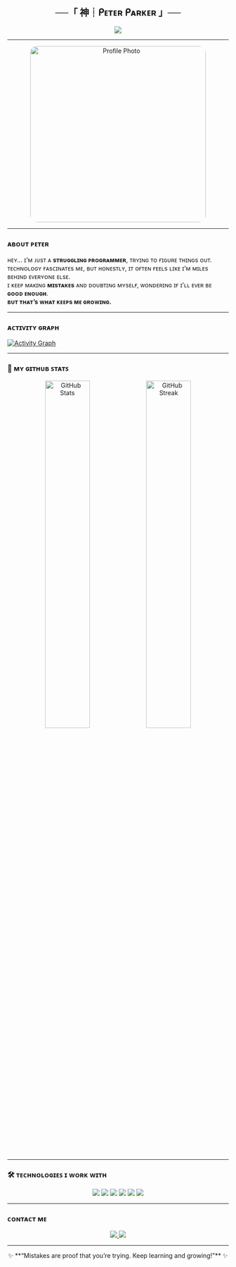 <h2 align="center">──「 神┊ᑭᴇᴛᴇʀ ᑭᴀʀᴋᴇʀ 」──</h2>

<p align="center">
  <img src="https://readme-typing-svg.herokuapp.com?color=%23F75C7E&size=22&center=true&vCenter=true&lines=%E0%9D%80%E0%9D%91%E0%9D%97%E0%9D%9F%E0%9D%9B%2C+%E0%9D%97%E0%9D%96%CA%92+%E0%9D%90%93%E0%9D%90%AE%E0%9D%90%B2%E0%9D%97%AE%E0%9D%97%B2%E0%9D%97%AF%2C+%E0%9D%90%93%E0%9D%97%BC%E0%9D%97%BD%E0%9D%97%B2%21;ᴀ+ᴄᴜʀɪᴏᴜs+ᴘʀᴏɢʀᴀᴍᴍᴇʀ;ᴛᴇᴄʜ+ᴇxᴄɪᴛᴇs+ᴍᴇ!;ᴋᴇᴇᴘ+ʟᴇᴀʀɴɪɴɢ+%E2%9C%A8">
</p>

---

<div align="center">
  <img src="https://i.ibb.co/fvgbbm8/photo-2025-01-28-06-57-53-7464857064020377632.jpg" width="400" style="border-radius: 15px;" alt="Profile Photo" />
</div>

---

### ᴀʙᴏᴜᴛ ᴘᴇᴛᴇʀ

ʜᴇʏ... ɪ’ᴍ ᴊᴜsᴛ ᴀ **sᴛʀᴜɢɢʟɪɴɢ ᴘʀᴏɢʀᴀᴍᴍᴇʀ**, ᴛʀʏɪɴɢ ᴛᴏ ғɪɢᴜʀᴇ ᴛʜɪɴɢs ᴏᴜᴛ. ᴛᴇᴄʜɴᴏʟᴏɢʏ ғᴀsᴄɪɴᴀᴛᴇs ᴍᴇ, ʙᴜᴛ ʜᴏɴᴇsᴛʟʏ, ɪᴛ ᴏғᴛᴇɴ ғᴇᴇʟs ʟɪᴋᴇ ɪ’ᴍ ᴍɪʟᴇs ʙᴇʜɪɴᴅ ᴇᴠᴇʀʏᴏɴᴇ ᴇʟsᴇ.  
ɪ ᴋᴇᴇᴘ ᴍᴀᴋɪɴɢ **ᴍɪsᴛᴀᴋᴇs** ᴀɴᴅ ᴅᴏᴜʙᴛɪɴɢ ᴍʏsᴇʟғ, ᴡᴏɴᴅᴇʀɪɴɢ ɪғ ɪ’ʟʟ ᴇᴠᴇʀ ʙᴇ **ɢᴏᴏᴅ ᴇɴᴏᴜɢʜ**.  
**ʙᴜᴛ ᴛʜᴀᴛ’s ᴡʜᴀᴛ ᴋᴇᴇᴘs ᴍᴇ ɢʀᴏᴡɪɴɢ.**

---

### ᴀᴄᴛɪᴠɪᴛʏ ɢʀᴀᴘʜ
<a href="https://github.com/ashutosh00710/github-readme-activity-graph">
  <img alt="Activity Graph" src="https://github-readme-activity-graph.cyclic.app/graph?username=devineparadox&bg_color=1a1a1a&color=f8d847&line=f75c7e&point=f7f7f7&area=true&hide_border=true" />
</a>

---

### 🚀 ᴍʏ ɢɪᴛʜᴜʙ ꜱᴛᴀᴛꜱ

<p align="center">
  <img src="https://github-readme-stats.vercel.app/api?username=devineparadox&show_icons=true&theme=radical&hide_border=true" alt="GitHub Stats" width="45%" />
  <img src="https://github-readme-streak-stats.herokuapp.com/?user=devineparadox&theme=radical&hide_border=true" alt="GitHub Streak" width="45%" />
</p>

---

### 🛠️ ᴛᴇᴄʜɴᴏʟᴏɢɪᴇꜱ ɪ ᴡᴏʀᴋ ᴡɪᴛʜ

<div align="center">
  <img src="https://img.shields.io/badge/Python-3776AB?style=for-the-badge&logo=python&logoColor=white" />
  <img src="https://img.shields.io/badge/JavaScript-F7DF1E?style=for-the-badge&logo=javascript&logoColor=black" />
  <img src="https://img.shields.io/badge/HTML5-E34F26?style=for-the-badge&logo=html5&logoColor=white" />
  <img src="https://img.shields.io/badge/CSS3-1572B6?style=for-the-badge&logo=css3&logoColor=white" />
  <img src="https://img.shields.io/badge/Node.js-43853D?style=for-the-badge&logo=node.js&logoColor=white" />
  <img src="https://img.shields.io/badge/Git-F05032?style=for-the-badge&logo=git&logoColor=white" />
</div>

---

### ᴄᴏɴᴛᴀᴄᴛ ᴍᴇ

<div align="center">
  <a href="https://t.me/OG_PETER">
    <img src="https://img.shields.io/badge/DevineParadox-Telegram-blue?style=for-the-badge&logo=telegram" />
  </a>
  <a href="mailto:zainmehar10044@gmail.com">
    <img src="https://img.shields.io/badge/zainmehar10044@gmail.com-Gmail-red?style=for-the-badge&logo=gmail" />
  </a>
</div>

---

<p align="center">
  ✨ **“Mistakes are proof that you’re trying. Keep learning and growing!”** ✨
</p>
